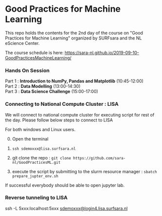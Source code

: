 # Good Practices for Machine Learning 

This repo holds the contents for the 2nd day of the course on "Good Practices for Machine Learning" organized by SURFsara and the NL eScience Center. 

The course schedule is here: https://sara-nl.github.io/2019-09-10-GoodPracticesMachineLearning/

### Hands On Session 

Part 1 : **Introduction to NumPy, Pandas and Matplotlib** (10:45-12:00)    
Part 2 : **Data Modelling**  (13:00-14:30)  
Part 3 : **Data Science Challenge**  (15:00-17:00)  

### Connecting to National Compute Cluster : LISA 

We will connect to national compute cluster for executing script for rest of the day. Please follow below steps to connect to LISA

For both windows and Linux users. 

0. Open the terminal

1. `ssh sdemoxxx@lisa.surfsara.nl`

2. git clone the repo :
   `git clone https://github.com/sara-nl/GoodPracticesML.git`

3. execute the script by submitting to the slurm resource manager : 
   `sbatch prepare_jupter_env.sh`

If successful everybody should be able to open jupyter lab.
 

### Reverse tunneling to LISA 

ssh -L 5xxx:localhost:5xxx sdemoxxx@login4.lisa.surfsara.nl
